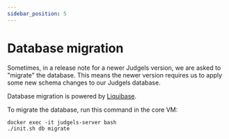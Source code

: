 ```yaml
---
sidebar_position: 5
---
```


# Database migration

Sometimes, in a release note for a newer Judgels version, we are asked to "migrate" the database. This means the newer version requires us to apply some new schema changes to our Judgels database.

Database migration is powered by [Liquibase](https://www.liquibase.org/).

To migrate the database, run this command in the core VM:

```
docker exec -it judgels-server bash
./init.sh db migrate
```
